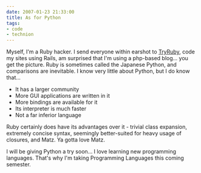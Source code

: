 ```yaml
---
date: 2007-01-23 21:33:00
title: As for Python
tags:
- code
- technion
---
```


Myself, I'm a Ruby hacker. I send everyone within earshot to
[TryRuby](http://tryruby.hobix.com), code my sites using Rails, am surprised
that I'm using a php-based blog... you get the picture. Ruby is sometimes
called the Japanese Python, and comparisons are inevitable. I know very little
about Python, but I do know that...

* It has a larger community
* More GUI applications are written in it
* More bindings are available for it
* Its interpreter is much faster
* Not a far inferior language

Ruby certainly does have its advantages over it - trivial class expansion,
extremely concise syntax, seemingly better-suited for heavy usage of closures,
and Matz. Ya gotta love Matz.

I will be giving Python a try soon... I love learning new programming
languages. That's why I'm taking Programming Languages this coming semester.
